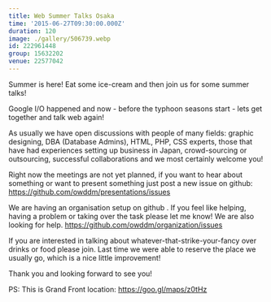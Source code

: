 ```yaml
---
title: Web Summer Talks Osaka
time: '2015-06-27T09:30:00.000Z'
duration: 120
image: ./gallery/506739.webp
id: 222961448
group: 15632202
venue: 22577042
---
```


Summer is here! Eat some ice-cream and then join us for some summer talks!

Google I/O happened and now - before the typhoon seasons start - lets get together and talk web again!

As usually we have open discussions with people of many fields: graphic designing, DBA (Database Admins), HTML, PHP, CSS experts, those that have had experiences setting up business in Japan, crowd-sourcing or outsourcing, successful collaborations and we most certainly welcome you!

Right now the meetings are not yet planned, if you want to hear about something or want to present something just post a new issue on github: https://github.com/owddm/presentations/issues

We are having an organisation setup on github . If you feel like helping, having a problem or taking over the task please let me know! We are also looking for help. https://github.com/owddm/organization/issues

If you are interested in talking about whatever-that-strike-your-fancy over drinks or food please join. Last time we were able to reserve the place we usually go, which is a nice little improvement!

Thank you and looking forward to see you!

PS: This is Grand Front location: https://goo.gl/maps/z0tHz
